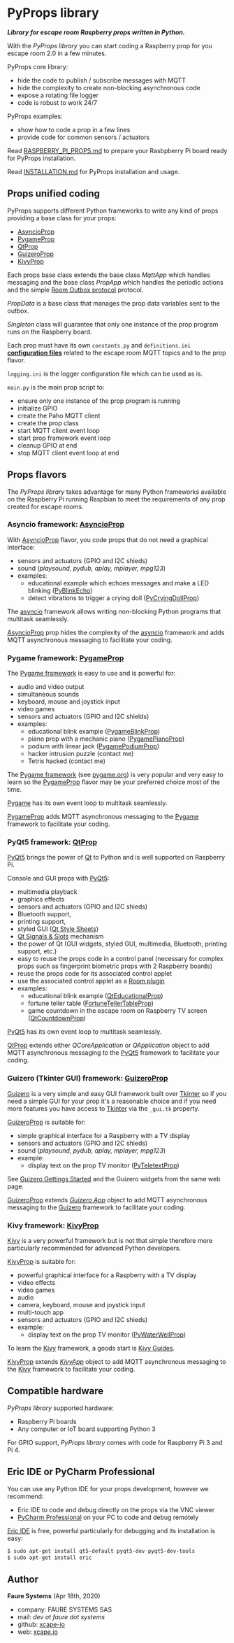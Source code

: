 ﻿# PyProps library
***Library for escape room Raspberry props written in Python.***

With the *PyProps library* you can start coding a Raspberry prop for you escape room 2.0 in a few minutes.

PyProps core library:
* hide the code to publish / subscribe messages with MQTT
* hide the complexity to create non-blocking asynchronous code
* expose a rotating file logger
* code is robust to work 24/7

PyProps examples:
* show how to code a prop in a few lines
* provide code for common sensors / actuators

Read <a href="RASPBERRY_PI_PROPS.md" target="_blank">RASPBERRY_PI_PROPS.md</a> to prepare your Rasbpberry Pi board ready for PyProps installation.

Read [INSTALLATION.md](INSTALLATION.md) for PyProps installation and usage.

## Props unified coding
PyProps supports different Python frameworks to write any kind of props providing a base class for your props:
* [AsyncioProp](#asyncio-framework-asyncioprop)
* [PygameProp](#pygame-framework-pygameprop)
* [QtProp](#pyqt5-framework)
* [GuizeroProp](#guizero-tkinter-gui-framework-guizeroprop)
* [KivyProp](#kivy-framework-kivyprop)

Each props base class extends the base class *MqttApp* which handles messaging and  the base class *PropApp* which handles the periodic actions and the simple [Room Outbox protocol](PROTOCOL.md) protocol.

*PropData* is a base class that manages the prop data variables sent to the outbox.

*Singleton* class will guarantee that only one instance of the prop program runs on the Raspberry board.

Each prop must have its own `constants.py` and `definitions.ini` **[configuration files](CONFIGURATION_FILES.md)** related to the escape room MQTT topics and to the prop flavor.

`logging.ini` is the logger configuration file which can be used as is.

`main.py` is the main prop script to:
* ensure only one instance of the prop program is running
* initialize GPIO
* create the Paho MQTT client
* create the prop class
* start MQTT client event loop
* start prop framework event loop
* cleanup GPIO at end
* stop MQTT client event loop at end


## Props flavors
The *PyProps library* takes advantage for many Python frameworks available on the Raspberry Pi running Raspbian to meet the requirements of any prop created for escape rooms.

### Asyncio framework: [AsyncioProp](./AsyncioProp)
With [AsyncioProp](./AsyncioProp) flavor, you code props that do not need a graphical interface:
* sensors and actuators (GPIO and I2C shieds)
* sound (*playsound, pydub, aplay, mplayer, mpg123*)
* examples:
    - educational example which echoes messages and make a LED blinking ([PyBlinkEcho](./AsyncioProp/PyBlinkEcho))
    - detect vibrations to trigger a crying doll  ([PyCryingDollProp](./AsyncioProp/PyCryingDollProp))

The <a href="https://docs.python.org/3/library/asyncio.html" target="_blank">asyncio</a> framework allows writing non-blocking Python programs that multitask seamlessly.

[AsyncioProp](./AsyncioProp) prop hides the complexity of the <a href="https://docs.python.org/3/library/asyncio.html" target="_blank">asyncio</a> framework and adds MQTT asynchronous messaging to facilitate your coding.

### Pygame framework: [PygameProp](./PygameProp)
The <a href="https://pypi.org/project/pygame/" target="_blank">Pygame framework</a> is easy to use and is powerful for:
* audio and video output
* simultaneous sounds
* keyboard, mouse and joystick input
* video games
* sensors and actuators (GPIO and I2C shields)
* examples:
    - educational blink example ([PygameBlinkProp](./PygameProp/PygameBlinkProp))
    - piano prop with a mechanic piano ([PygamePianoProp](./PygameProp/PygamePianoProp))
    - podium with linear jack ([PygamePodiumProp](./PygameProp/PygamePodiumProp))
    - hacker intrusion puzzle (contact me)
    - Tetris hacked (contact me)

The <a href="https://pypi.org/project/pygame/" target="_blank">Pygame framework</a> (see <a href="https://www.pygame.org/" target="_blank">pygame.org</a>) is very popular and very easy to learn so the [PygameProp](./PygameProp) flavor may be your preferred choice most of the time.

<a href="https://www.pygame.org/" target="_blank">Pygame</a> has its own event loop to multitask seamlessly.

[PygameProp](./PygameProp) adds MQTT asynchronous messaging to the <a href="https://pypi.org/project/pygame/" target="_blank">Pygame</a> framework to facilitate your coding.

### PyQt5 framework: [QtProp](./QtProp)
<a href="https://www.learnpyqt.com/" target="_blank">PyQt5</a> brings the power of <a href="https://doc.qt.io/" target="_blank">Qt</a> to Python and is well supported on Raspberry Pi.

Console and GUI props with <a href="https://www.learnpyqt.com/" target="_blank">PyQt5</a>:
* multimedia playback
* graphics effects
* sensors and actuators (GPIO and I2C shieds)
* Bluetooth support,
* printing support,
* styled GUI (<a href="https://doc.qt.io/qt-5/stylesheet-reference.html" target="_blank">Qt Style Sheets</a>)
* <a href="https://doc.qt.io/qt-5/signalsandslots.html" target="_blank">Qt Signals & Slots</a> mechanism
* the power of Qt (GUI widgets, styled GUI, multimedia, Bluetooth, printing support, etc.)
* easy to reuse the props code in a control panel (necessary for complex props such as fingerprint biometric props with 2 Raspberry boards)
* reuse the props code for its associated control applet
* use the associated control applet as a <a href="https://github.com/xcape-io/PySkeletonPlugin" target="_blank">Room plugin</a>
* examples:
    - educational blink example ([QtEducationalProp](./QtProp/QtEducationalProp))
    - fortune teller table ([FortuneTellerTableProp](./QtProp/FortuneTellerTableProp))
    - game countdown in the escape room on Raspberry TV screen ([QtCountdownProp](./QtProp/QtCountdownProp))

<a href="https://www.learnpyqt.com/" target="_blank">PyQt5</a> has its own event loop to multitask seamlessly.

[QtProp](./QtProp) extends either *QCoreApplication* or *QApplication* object to add MQTT asynchronous messaging to the <a href="https://www.learnpyqt.com/" target="_blank">PyQt5</a> framework to facilitate your coding.

### Guizero (Tkinter GUI) framework: [GuizeroProp](./GuizeroProp)
<a href="https://pypi.org/project/guizero/" target="_blank">Guizero</a> is a very simple and easy GUI framework built over [Tkinter](https://docs.python.org/3/library/tkinter.html) so if you need a simple GUI for your prop it's a reasonable choice and if you need more features you have access to <a href="https://docs.python.org/3/library/tkinter.html" target="_blank">Tkinter</a> via the `_gui.tk` property.

[GuizeroProp](./GuizeroProp) is suitable for:
* simple graphical interface for a Raspberry with a TV display 
* sensors and actuators (GPIO and I2C shieds)
* sound (*playsound, pydub, aplay, mplayer, mpg123*)
* example:
    - display text on the prop TV monitor ([PyTeletextProp](./GuizeroProp/PyTeletextProp))
    
See <a href="https://pypi.org/project/guizero/" target="_blank">Guizero Gettings Started</a> and the Guizero widgets from the same web page.

[GuizeroProp](./GuizeroProp) extends *<a href="https://lawsie.github.io/guizero/app/" target="_blank">Guizero App</a>* object to add MQTT asynchronous messaging to the <a href="https://pypi.org/project/guizero/" target="_blank">Guizero</a> framework to facilitate your coding.

### Kivy framework: [KivyProp](./KivyProp)
<a href="https://kivy.org" target="_blank">Kivy</a> is a very powerful framework but is not that simple therefore more particularly recommended for advanced Python developers.

[KivyProp](./KivyProp) is suitable for:
* powerful graphical interface for a Raspberry with a TV display 
* video effects
* video games
* audio
* camera, keyboard, mouse and joystick input
* multi-touch app
* sensors and actuators (GPIO and I2C shieds)
* example: 
    - display text on the prop TV monitor ([PyWaterWellProp](./KivyProp/PyWaterWellProp))
    
To learn the <a href="https://kivy.org" target="_blank">Kivy</a> framework, a goods start is <a href="https://kivy.org/doc/stable/gettingstarted/intro.html" target="_blank">Kivy Guides</a>.

[KivyProp](./KivyProp) extends *<a href="https://kivy.org/doc/stable/api-kivy.app.html" target="_blank">KivyApp</a>*  object to add MQTT asynchronous messaging to the <a href="https://kivy.org" target="_blank">Kivy</a> framework to facilitate your coding.


## Compatible hardware
*PyProps library* supported hardware:
 - Raspberry Pi boards
 - Any computer or IoT board supporting Python 3
 
For GPIO support, *PyProps library* comes with code for Raspberry Pi 3 and Pi 4.


## Eric IDE or PyCharm Professional
You can use any Python IDE for your props development, however we recommend:
* Eric IDE to code and debug directly on the props via the VNC viewer
* <a href="https://www.jetbrains.com/pycharm/" target="_blank">PyCharm Professional</a> on your PC to code and debug remotely

<a href="https://eric-ide.python-projects.org/" target="_blank">Eric IDE</a> is free, powerful particularly for debugging and its installation is easy:

```bash
$ sudo apt-get install qt5-default pyqt5-dev pyqt5-dev-tools
$ sudo apt-get install eric
```

## Author

**Faure Systems** (Apr 18th, 2020)
* company: FAURE SYSTEMS SAS
* mail: *dev at faure dot systems*
* github: <a href="https://github.com/xcape-io?tab=repositories" target="_blank">xcape-io</a>
* web: <a href="https://xcape.io/" target="_blank">xcape.io</a>